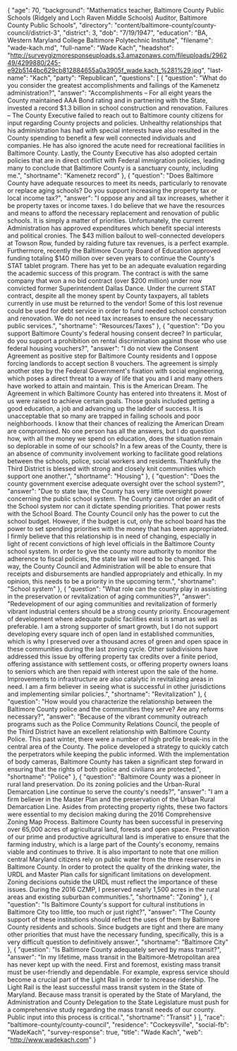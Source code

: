 {
  "age": 70,
  "background": "Mathematics teacher, Baltimore County Public Schools (Ridgely and Loch Raven Middle Schools) Auditor, Baltimore County Public Schools",
  "directory": "content/baltimore-county/county-council/district-3",
  "district": 3,
  "dob": "7/19/1947",
  "education": "BA, Western Maryland College Baltimore Polytechnic Institute",
  "filename": "wade-kach.md",
  "full-name": "Wade Kach",
  "headshot": "http://surveygizmoresponseuploads.s3.amazonaws.com/fileuploads/296249/4299880/245-e92b5144bc629cb812884655a0a3905f_wade.kach_%281%29.jpg",
  "last-name": "Kach",
  "party": "Republican",
  "questions": [
    {
      "question": "What do you consider the greatest accomplishments and failings of the Kamenetz administration?",
      "answer": "Accomplishments – For all eight years the County maintained AAA Bond rating and in partnering with the State, invested a record $1.3 billion in school construction and renovation. Failures – The County Executive failed to reach out to Baltimore county citizens for input regarding County projects and policies. Unhealthy relationships that his administration has had with special interests have also resulted in the County spending to benefit a few well connected individuals and companies. He has also ignored the acute need for recreational facilities in Baltimore County. Lastly, the County Executive has also adopted certain policies that are in direct conflict with Federal immigration policies, leading many to conclude that Baltimore County is a sanctuary county, including me.",
      "shortname": "Kamenetz record"
    },
    {
      "question": "Does Baltimore County have adequate resources to meet its needs, particularly to renovate or replace aging schools? Do you support increasing the property tax or local income tax?",
      "answer": "I oppose any and all tax increases, whether it be property taxes or income taxes. I do believe that we have the resources and means to afford the necessary replacement and renovation of public schools. It is simply a matter of priorities. Unfortunately, the current Administration has approved expenditures which benefit special interests and political cronies. The $43 million bailout to well-connected developers at Towson Row, funded by raiding future tax revenues, is a perfect example. Furthermore, recently the Baltimore County Board of Education approved funding totaling $140 million over seven years to continue the County's STAT tablet program. There has yet to be an adequate evaluation regarding the academic success of this program. The contract is with the same company that won a no bid contract (over $200 million) under now convicted former Superintendent Dallas Dance. Under the current STAT contract, despite all the money spent by County taxpayers, all tablets currently in use must be returned to the vendor! Some of this lost revenue could be used for debt service in order to fund needed school construction and renovation. We do not need tax increases to ensure the necessary public services.",
      "shortname": "Resources/Taxes"
    },
    {
      "question": "Do you support Baltimore County's federal housing consent decree? In particular, do you support a prohibition on rental discrimination against those who use federal housing vouchers?",
      "answer": "I do not view the Consent Agreement as positive step for Baltimore County residents and I oppose forcing landlords to accept section 8 vouchers. The agreement is simply another step by the Federal Government's fixation with social engineering, which poses a direct threat to a way of life that you and I and many others have worked to attain and maintain. This is the American Dream. The Agreement in which Baltimore County has entered into threatens it. Most of us were raised to achieve certain goals. Those goals included getting a good education, a job and advancing up the ladder of success. It is unacceptable that so many are trapped in failing schools and poor neighborhoods. I know that their chances of realizing the American Dream are compromised. No one person has all the answers, but I do question how, with all the money we spend on education, does the situation remain so deplorable in some of our schools? In a few areas of the County, there is an absence of community involvement working to facilitate good relations between the schools, police, social workers and residents. Thankfully the Third District is blessed with strong and closely knit communities which support one another.",
      "shortname": "Housing"
    },
    {
      "question": "Does the county government exercise adequate oversight over the school system?",
      "answer": "Due to state law, the County has very little oversight power concerning the public school system. The County cannot order an audit of the School system nor can it dictate spending priorities. That power rests with the School Board. The County Council only has the power to cut the school budget. However, if the budget is cut, only the school board has the power to set spending priorities with the money that has been appropriated. I firmly believe that this relationship is in need of changing, especially in light of recent convictions of high level officials in the Baltimore County school system. In order to give the county more authority to monitor the adherence to fiscal policies, the state law will need to be changed. This way, the County Council and Administration will be able to ensure that receipts and disbursements are handled appropriately and ethically. In my opinion, this needs to be a priority in the upcoming term.",
      "shortname": "School system"
    },
    {
      "question": "What role can the county play in assisting in the preservation or revitalization of aging communities?",
      "answer": "Redevelopment of our aging communities and revitalization of formerly vibrant industrial centers should be a strong county priority. Encouragement of development where adequate public facilities exist is smart as well as preferable. I am a strong supporter of smart growth, but I do not support developing every square inch of open land in established communities, which is why I preserved over a thousand acres of green and open space in these communities during the last zoning cycle. Other subdivisions have addressed this issue by offering property tax credits over a finite period, offering assistance with settlement costs, or offering property owners loans to seniors which are then repaid with interest upon the sale of the home. Improvements to infrastructure are also catalytic in revitalizing areas in need. I am a firm believer in seeing what is successful in other jurisdictions and implementing similar policies.",
      "shortname": "Revitalization"
    },
    {
      "question": "How would you characterize the relationship between the Baltimore County police and the communities they serve? Are any reforms necessary?",
      "answer": "Because of the vibrant community outreach programs such as the Police Community Relations Council, the people of the Third District have an excellent relationship with Baltimore County Police. This past winter, there were a number of high profile break-ins in the central area of the County. The police developed a strategy to quickly catch the perpetrators while keeping the public informed. With the implementation of body cameras, Baltimore County has taken a significant step forward in ensuring that the rights of both police and civilians are protected.",
      "shortname": "Police"
    },
    {
      "question": "Baltimore County was a pioneer in rural land preservation. Do its zoning policies and the Urban-Rural Demarcation Line continue to serve the county's needs?",
      "answer": "I am a firm believer in the Master Plan and the preservation of the Urban Rural Demarcation Line. Asides from protecting property rights, these two factors were essential to my decision making during the 2016 Comprehensive Zoning Map Process. Baltimore County has been successful in preserving over 65,000 acres of agricultural land, forests and open space. Preservation of our prime and productive agricultural land is imperative to ensure that the farming industry, which is a large part of the County's economy, remains viable and continues to thrive. It is also important to note that one million central Maryland citizens rely on public water from the three reservoirs in Baltimore County. In order to protect the quality of the drinking water, the URDL and Master Plan calls for significant limitations on development. Zoning decisions outside the URDL must reflect the importance of these issues. During the 2016 CZMP, I preserved nearly 1,500 acres in the rural areas and existing suburban communities.",
      "shortname": "Zoning"
    },
    {
      "question": "Is Baltimore County's support for cultural institutions in Baltimore City too little, too much or just right?",
      "answer": "The County support of these institutions should reflect the uses of them by Baltimore County residents and schools. Since budgets are tight and there are many other priorities that must have the necessary funding, specifically, this is a very difficult question to definitively answer.",
      "shortname": "Baltimore City"
    },
    {
      "question": "Is Baltimore County adequately served by mass transit?",
      "answer": "In my lifetime, mass transit in the Baltimore-Metropolitan area has never kept up with the need. First and foremost, existing mass transit must be user-friendly and dependable. For example, express service should become a crucial part of the Light Rail in order to increase ridership. The Light Rail is the least successful mass transit system in the State of Maryland. Because mass transit is operated by the State of Maryland, the Administration and County Delegation to the State Legislature must push for a comprehensive study regarding the mass transit needs of our county. Public input into this process is critical.",
      "shortname": "Transit"
    }
  ],
  "race": "baltimore-county/county-council",
  "residence": "Cockeysville",
  "social-fb": "WadeKach",
  "survey-response": true,
  "title": "Wade Kach",
  "web": "http://www.wadekach.com"
}
